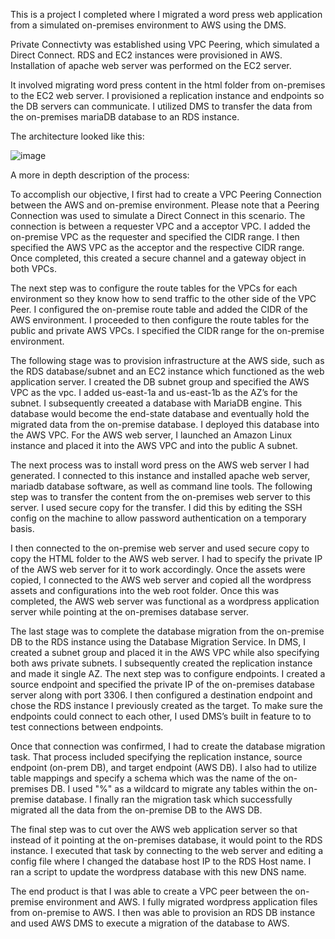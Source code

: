 This is a project I completed where I migrated a word press web application from a simulated on-premises environment to AWS using the DMS. 

Private Connectivty was established using VPC Peering, which simulated a Direct Connect. RDS and EC2 instances were provisioned in AWS. Installation of apache web server was performed on the EC2 server.

It involved migrating word press content in the html folder from on-premises to the EC2 web server. I provisioned a replication instance and endpoints so the DB servers can communicate. I utilized DMS to transfer the data from the on-premises mariaDB database to an RDS instance. 

The architecture looked like this:

![image](https://user-images.githubusercontent.com/95970840/221116726-81cf25dc-b48e-4711-a145-57b74109980f.png)

A more in depth description of the process:

To accomplish our objective, I first had to create a VPC Peering Connection between the AWS and on-premise environment. Please note that a Peering Connection was used to simulate a Direct Connect in this scenario. The connection is between a requester VPC and a acceptor VPC. I added the on-premise VPC as the requester and specified the CIDR range. I then specified the AWS VPC as the acceptor and the respective CIDR range. Once completed, this created a secure channel and a gateway object in both VPCs.

The next step was to configure the route tables for the VPCs for each environment so they know how to send traffic to the other side of the VPC Peer. I configured the on-premise route table and added the CIDR of the AWS environment. I proceeded to then configure the route tables for the public and private AWS VPCs. I specified the CIDR range for the on-premise environment. 

The following stage was to provision infrastructure at the AWS side, such as the RDS database/subnet and an EC2 instance which functioned as the web application server.  I created the DB subnet group and specified the AWS VPC as the vpc. I added us-east-1a and us-east-1b as the AZ’s for the subnet. I subsequently creeated a database with MariaDB engine. This database would become the end-state database and eventually hold the migrated data from the on-premise database. I deployed this database into the AWS VPC. For the AWS web server, I launched an Amazon Linux instance and placed it into the AWS VPC and into the public A subnet. 

The next process was to install word press on the AWS web server I had generated. I connected to this instance and installed apache web server, mariadb database software, as well as command line tools. The following step was to transfer the content from the on-premises web server to this server. I used secure copy for the transfer. I did this by editing the SSH config on the machine to allow password authentication on a temporary basis. 

I then connected to the on-premise web server and used secure copy to copy the HTML folder to the AWS web server. I had to specify the private IP of the AWS web server for it to work accordingly. Once the assets were copied, I connected to the AWS web server and copied all the wordpress assets and configurations into the web root folder. Once this was completed, the AWS web server was functional as a wordpress application server while pointing at the on-premises database server. 

The last stage was to complete the database migration from the on-premise DB to the RDS instance using the Database Migration Service. In DMS, I created a subnet group and placed it in the AWS VPC while also specifying both aws private subnets. I subsequently created the replication instance and made it single AZ.  The next step was to configure endpoints. I created a source endpoint and specified the private IP of the on-premises database server along with port 3306. I then configured a destination endpoint and chose the RDS instance I previously created as the target. To make sure the endpoints could connect to each other, I used DMS’s built in feature to to test connections between endpoints. 

Once that connection was confirmed, I had to create the database migration task. That process included specifying the replication instance, source endpoint (on-prem DB), and target endpoint (AWS DB). I also had to utilize table mappings and specify a schema which was the name of the on-premises DB. I used "%" as a wildcard to migrate any tables within the on-premise database. I finally ran the migration task which successfully migrated all the data from the on-premise DB to the AWS DB.  

The final step was to cut over the AWS web application server so that instead of it pointing at the on-premises database, it would point to the RDS instance. I executed that task by connecting to the web server and editing a config file where I changed the database host IP to the RDS Host name. I ran a script to update the wordpress database with this new DNS name.

The end product is that I was able to create a VPC peer between the on-premise environment and AWS. I fully migrated wordpress application files from on-premise to AWS. I then was able to provision an RDS DB instance and used AWS DMS to execute a migration of the database to AWS.
